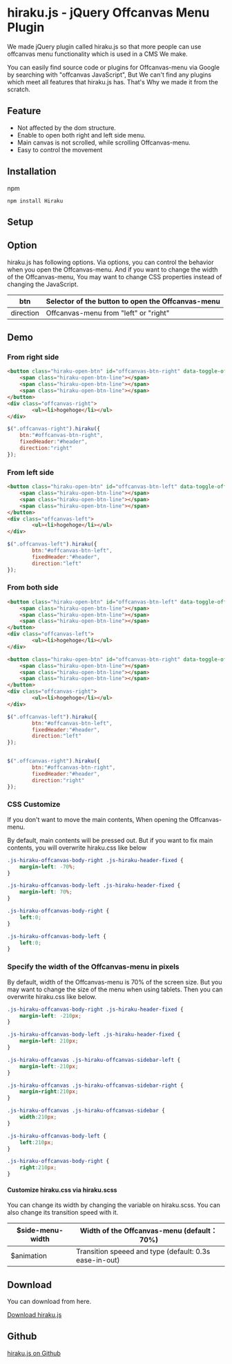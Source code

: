 # hiraku.js - jQuery Offcanvas Menu Plugin

We made jQuery plugin called hiraku.js so that more people can use offcanvas menu functionality which is used in a CMS We make.

You can easily find source code or plugins for Offcanvas-menu via Google by searching with "offcanvas JavaScript", But We can't find any plugins which meet all features that hiraku.js has. That's Why we made it from the scratch.

## Feature

- Not affected by the dom structure.
- Enable to open both right and left side menu.
- Main canvas is not scrolled, while scrolling Offcanvas-menu.
- Easy to control the movement

## Installation

npm

```
npm install Hiraku
```

## Setup

<link rel="stylesheet" type="text/css" href="./hiraku.css">
<script src="http://code.jquery.com/jquery-2.2.4.min.js"></script>
<script src="./hiraku.js"></script>

## Option
hiraku.js has following options. Via options, you can control the behavior when you open the Offcanvas-menu.
And if you want to change the width of the Offcanvas-menu, You may want to change CSS properties instead of changing the JavaScript.

| btn       | Selector of the button to open the Offcanvas-menu |
|-----------|----------------------------------------------------------------|
| direction | Offcanvas-menu from "left" or "right" |

## Demo

### From right side
```html
<button class="hiraku-open-btn" id="offcanvas-btn-right" data-toggle-offcanvas="#js-hiraku-offcanvas-1">
	<span class="hiraku-open-btn-line"></span>
	<span class="hiraku-open-btn-line"></span>
	<span class="hiraku-open-btn-line"></span>
</button>
<div class="offcanvas-right">
		<ul><li>hogehoge</li></ul>
</div>
```

```js
$(".offcanvas-right").hiraku({
	btn:"#offcanvas-btn-right",
	fixedHeader:"#header",
	direction:"right"
});
```
### From left side

```html
<button class="hiraku-open-btn" id="offcanvas-btn-left" data-toggle-offcanvas="#js-hiraku-offcanvas-1">
	<span class="hiraku-open-btn-line"></span>
	<span class="hiraku-open-btn-line"></span>
	<span class="hiraku-open-btn-line"></span>
</button>
<div class="offcanvas-left">
		<ul><li>hogehoge</li></ul>
</div>
```

```js
$(".offcanvas-left").hiraku({
		btn:"#offcanvas-btn-left",
		fixedHeader:"#header",
		direction:"left"
});
```
### From both side

```html
<button class="hiraku-open-btn" id="offcanvas-btn-left" data-toggle-offcanvas="#js-hiraku-offcanvas-1">
	<span class="hiraku-open-btn-line"></span>
	<span class="hiraku-open-btn-line"></span>
	<span class="hiraku-open-btn-line"></span>
</button>
<div class="offcanvas-left">
		<ul><li>hogehoge</li></ul>
</div>

<button class="hiraku-open-btn" id="offcanvas-btn-right" data-toggle-offcanvas="#js-hiraku-offcanvas-1">
	<span class="hiraku-open-btn-line"></span>
	<span class="hiraku-open-btn-line"></span>
	<span class="hiraku-open-btn-line"></span>
</button>
<div class="offcanvas-right">
		<ul><li>hogehoge</li></ul>
</div>
```

```js
$(".offcanvas-left").hiraku({
		btn:"#offcanvas-btn-left",
		fixedHeader:"#header",
		direction:"left"
});


$(".offcanvas-right").hiraku({
		btn:"#offcanvas-btn-right",
		fixedHeader:"#header",
		direction:"right"
});
```


### CSS Customize

If you don't want to move the main contents, When opening the Offcanvas-menu.

By default, main contents will be pressed out. But if you want to fix main contents, you will overwrite hiraku.css like below

```css
.js-hiraku-offcanvas-body-right .js-hiraku-header-fixed {
	margin-left: -70%;
}

.js-hiraku-offcanvas-body-left .js-hiraku-header-fixed {
	margin-left: 70%;
}

.js-hiraku-offcanvas-body-right {
	left:0;
}

.js-hiraku-offcanvas-body-left {
	left:0;
}
```


### Specify the width of the Offcanvas-menu in pixels

By default, width of the Offcanvas-menu is 70% of the screen size. But you may want to change the size of the menu when using tablets. Then you can overwrite hiraku.css like below.

```css
.js-hiraku-offcanvas-body-right .js-hiraku-header-fixed {
	margin-left: -210px;
}

.js-hiraku-offcanvas-body-left .js-hiraku-header-fixed {
	margin-left: 210px;
}

.js-hiraku-offcanvas .js-hiraku-offcanvas-sidebar-left {
	margin-left:-210px;
}

.js-hiraku-offcanvas .js-hiraku-offcanvas-sidebar-right {
	margin-right:210px;
}

.js-hiraku-offcanvas .js-hiraku-offcanvas-sidebar {
	width:210px;
}

.js-hiraku-offcanvas-body-left {
	left:210px;
}

.js-hiraku-offcanvas-body-right {
	right:210px;
}
```

#### Customize hiraku.css via hiraku.scss

You can change its width by changing the variable on hiraku.scss. You can also change its transition speed with it.


| $side-menu-width | Width of the Offcanvas-menu (default： 70%)
|-----------|----------------------------------------------------------------|
| $animation | Transition speeed and type (default: 0.3s ease-in-out)

## Download

You can download from here.

[Download hiraku.js](http://github.com/appleple/hiraku/archive/master.zip)

## Github

[hiraku.js on Github](http://github.com/appleple/hiraku)
